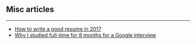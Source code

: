 ## Misc articles

---

- [How to write a good resume in 2017](https://medium.freecodecamp.org/how-to-write-a-good-resume-in-2017-b8ea9dfdd3b9)
- [Why I studied full-time for 8 months for a Google interview](https://medium.freecodecamp.org/why-i-studied-full-time-for-8-months-for-a-google-interview-cc662ce9bb13)
